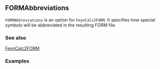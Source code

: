 ## FORMAbbreviations

`FORMAbbreviations` is an option for `FeynCalc2FORM`. It specifies how special symbols will be abbreviated in the resulting FORM file.

### See also

[FeynCalc2FORM](FeynCalc2FORM).

### Examples